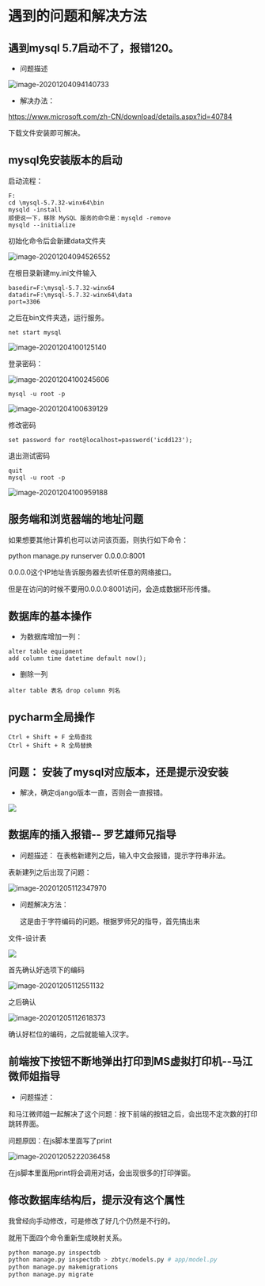 # 遇到的问题和解决方法

## 遇到mysql 5.7启动不了，报错120。

- 问题描述

![image-20201204094140733](https://raw.githubusercontent.com/hodge-ge/imgbed/main/20201204094140.png)

- 解决办法：

https://www.microsoft.com/zh-CN/download/details.aspx?id=40784

下载文件安装即可解决。

## mysql免安装版本的启动

启动流程：

```
F:
cd \mysql-5.7.32-winx64\bin
mysqld -install
顺便说一下，移除 MySQL 服务的命令是：mysqld -remove
mysqld --initialize

```

初始化命令后会新建data文件夹

![image-20201204094526552](https://raw.githubusercontent.com/hodge-ge/imgbed/main/20201204094526.png)

在根目录新建my.ini文件输入

```
basedir=F:\mysql-5.7.32-winx64
datadir=F:\mysql-5.7.32-winx64\data
port=3306
```

之后在bin文件夹选，运行服务。

```
net start mysql
```

![image-20201204100125140](https://raw.githubusercontent.com/hodge-ge/imgbed/main/20201204100125.png)

登录密码：

![image-20201204100245606](https://raw.githubusercontent.com/hodge-ge/imgbed/main/20201204100245.png)

```
mysql -u root -p 
```

![image-20201204100639129](https://raw.githubusercontent.com/hodge-ge/imgbed/main/20201204100639.png)

修改密码

```
set password for root@localhost=password('icdd123');
```

退出测试密码

```
quit
mysql -u root -p
```

![image-20201204100959188](https://raw.githubusercontent.com/hodge-ge/imgbed/main/20201204100959.png)

## 服务端和浏览器端的地址问题

如果想要其他计算机也可以访问该页面，则执行如下命令：

python manage.py runserver 0.0.0.0:8001

0.0.0.0这个IP地址告诉服务器去侦听任意的网络接口。

但是在访问的时候不要用0.0.0.0:8001访问，会造成数据环形传播。

## 数据库的基本操作

- 为数据库增加一列：

```
alter table equipment
add column time datetime default now();     
```

- 删除一列

```
alter table 表名 drop column 列名
```

## pycharm全局操作

```
Ctrl + Shift + F 全局查找
Ctrl + Shift + R 全局替换
```

## 问题： 安装了mysql对应版本，还是提示没安装

- 解决，确定django版本一直，否则会一直报错。

![](https://raw.githubusercontent.com/hodge-ge/imgbed/main/20201205111936.png)

## 数据库的插入报错-- 罗艺雄师兄指导

- 问题描述： 在表格新建列之后，输入中文会报错，提示字符串非法。

表新建列之后出现了问题：

![image-20201205112347970](https://raw.githubusercontent.com/hodge-ge/imgbed/main/20201205112348.png)

- 问题解决方法：

  这是由于字符编码的问题。根据罗师兄的指导，首先搞出来

文件-设计表

![](https://raw.githubusercontent.com/hodge-ge/imgbed/main/20201205112449.png)

首先确认好选项下的编码

![image-20201205112551132](https://raw.githubusercontent.com/hodge-ge/imgbed/main/20201205112551.png)

之后确认

![image-20201205112618373](https://raw.githubusercontent.com/hodge-ge/imgbed/main/20201205112618.png)

确认好栏位的编码，之后就能输入汉字。

## 前端按下按钮不断地弹出打印到MS虚拟打印机--马江微师姐指导

- 问题描述：

和马江微师姐一起解决了这个问题：按下前端的按钮之后，会出现不定次数的打印跳转界面。

问题原因：在js脚本里面写了print

![image-20201205222036458](https://raw.githubusercontent.com/hodge-ge/imgbed/main/20201205222036.png)

在js脚本里面用print将会调用对话，会出现很多的打印弹窗。

## 修改数据库结构后，提示没有这个属性

我曾经向手动修改，可是修改了好几个仍然是不行的。

就用下面四个命令重新生成映射关系。

```python
python manage.py inspectdb
python manage.py inspectdb > zbtyc/models.py # app/model.py
python manage.py makemigrations
python manage.py migrate
```

